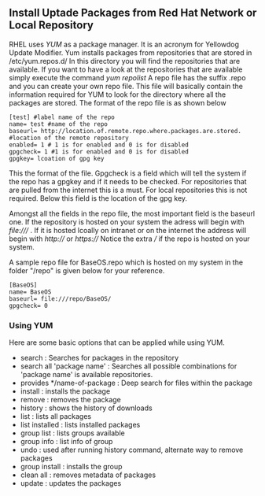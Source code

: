 ## Install Uptade Packages from Red Hat Network or Local Repository

RHEL uses *YUM* as a package manager. It is an acronym for Yellowdog Update Modifier. 
Yum installs packages from repositories that are stored in /etc/yum.repos.d/
In this directory you will find the repositories that are available.
If you want to have a look at the repositories that are available simply execute the command *yum repolist*
A repo file has the suffix .repo and you can create your own repo file. This file will basically contain the information 
required for YUM to look for the directory where all the packages are stored. The format of the repo file is as shown below 

	[test] #label name of the repo
	name= test #name of the repo
	baseurl= http://location.of.remote.repo.where.packages.are.stored. #location of the remote repository
	enabled= 1 # 1 is for enabled and 0 is for disabled
	gpgcheck= 1 #1 is for enabled and 0 is for disabled
	gpgkey= lcoation of gpg key


This the format of the file. Gpgcheck is a field which will tell the system if the repo has a gpgkey and if it needs to be checked. For repositories that are pulled from the internet this is a must. For local repositories this is not required. Below this field is the location of the gpg key. 

Amongst all the fields in the repo file, the most important field is the baseurl one. If the repository is hosted on your system the adress will begin with *file:///* . If it is hosted lcoally on intranet or on the internet the address will begin with *http://* or *https://* Notice the extra */* if the repo is hosted on your system. 

A sample repo file for BaseOS.repo which is hosted on my system in the folder "/repo" is given below for your reference. 

	[BaseOS]
	name= BaseOS
	baseurl= file:///repo/BaseOS/
	gpgcheck= 0


### Using YUM 

Here are some basic options that can be applied while using YUM.

- search  : Searches for packages in the repository
- search all 'package name'  : Searches all possible combinations for 'package name' is available repositories.
- provides \*/name-of-package : Deep search for files within the package
- install  : installs the package
- remove  : removes the package
- history : shows the history of downloads
- list : lists all packages 
- list installed  : lists installed packages
- group list : lists groups available
- group info  : list info of group
- undo : used after running history command, alternate way to remove packages
- group install : installs the group
- clean all : removes metadata of packages
- update  : updates the packages



